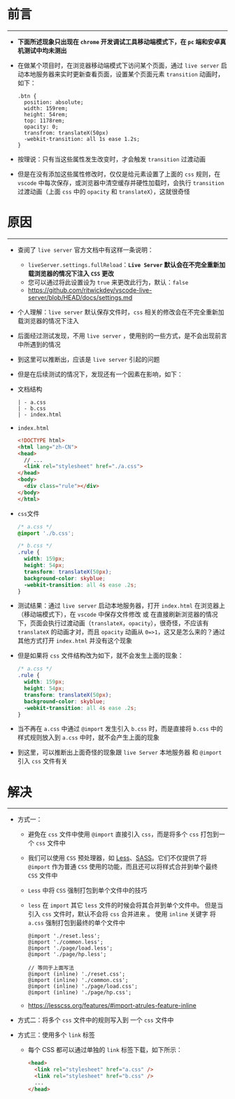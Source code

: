 # 前言

---

- **下面所述现象只出现在 `chrome` 开发调试工具移动端模式下，在 `pc` 端和安卓真机测试中均未测出**

- 在做某个项目时，在浏览器移动端模式下访问某个页面，通过 `live server` 启动本地服务器来实时更新查看页面，设置某个页面元素 `transition` 动画时，如下：

  ```less
  .btn {
    position: absolute;
    width: 159rem;
    height: 54rem;
    top: 1178rem;
    opacity: 0;
    transfrom: translateX(50px)
    -webkit-transition: all 1s ease 1.2s;
  }
  ```

- 按理说：只有当这些属性发生改变时，才会触发 `transition` 过渡动画

- 但是在没有添加这些属性修改时，仅仅是给元素设置了上面的 `css` 规则，在 `vscode` 中每次保存，或浏览器中清空缓存并硬性加载时，会执行 `transition` 过渡动画（上面 `css` 中的 `opacity` 和 `translateX`），这就很奇怪





# 原因

---

- 查阅了 `live server` 官方文档中有这样一条说明：

  - `liveServer.settings.fullReload`：**`Live Server` 默认会在不完全重新加载浏览器的情况下注入 `CSS` 更改**
  - 您可以通过将此设置设为 `true` 来更改此行为，默认：`false`
  - https://github.com/ritwickdey/vscode-live-server/blob/HEAD/docs/settings.md

- 个人理解：`live server` 默认保存文件时，`css` 相关的修改会在不完全重新加载浏览器的情况下注入

- 后面经过测试发现，不用 `live server` ，使用别的一些方式，是不会出现前言中所遇到的情况

- 到这里可以推断出，应该是 `live server` 引起的问题

- 但是在后续测试的情况下，发现还有一个因素在影响，如下：

- 文档结构

  ```
  | - a.css
  | - b.css
  | - index.html
  ```

- `index.html`

  ```html
  <!DOCTYPE html>
  <html lang="zh-CN">
  <head>
    // ...
    <link rel="stylesheet" href="./a.css">
  </head>
  <body>  
    <div class="rule"></div>
  </body>
  </html>
  ```

- `css`文件

  ```css
  /* a.css */
  @import './b.css';
  
  /* b.css */
  .rule {
    width: 159px;
    height: 54px;
    transform: translateX(50px);
    background-color: skyblue;
    -webkit-transition: all 4s ease .2s;
  }
  ```

- 测试结果：通过 `live server` 启动本地服务器，打开 `index.html` 在浏览器上（移动端模式下），在 `vscode` 中保存文件修改 或 在直接刷新浏览器的情况下，页面会执行过渡动画（`translateX`，`opacity`），很奇怪，不应该有 `translateX` 的动画才对，而且 `opacity` 动画从 `0=>1`，这又是怎么来的？通过其他方式打开 `index.html` 并没有这个现象

- 但是如果将 `css` 文件结构改为如下，就不会发生上面的现象：

  ```css
  /* a.css */
  .rule {
    width: 159px;
    height: 54px;
    transform: translateX(50px);
    background-color: skyblue;
    -webkit-transition: all 4s ease .2s;
  }
  ```

- 当不再在 `a.css` 中通过 `@import` 发生引入 `b.css` 时，而是直接将 `b.css` 中的样式规则放入到 `a.css` 中时，就不会产生上面的现象

- 到这里，可以推断出上面奇怪的现象跟 `live Server` 本地服务器 和 `@import` 引入 `css` 文件有关





# 解决

---

- 方式一：

  - 避免在 `css` 文件中使用 `@import` 直接引入 `css`，而是将多个 `css` 打包到一个 `css` 文件中

  - 我们可以使用 `CSS` 预处理器，如 [Less](https://link.juejin.cn/?target=http%3A%2F%2Flesscss.org%2F)、[SASS](https://link.juejin.cn/?target=https%3A%2F%2Fsass-lang.com%2F)。它们不仅提供了将 `@import` 作为普通 `CSS` 使用的功能，而且还可以将样式合并到单个最终 `CSS` 文件中

  - `Less` 中将 `CSS` 强制打包到单个文件中的技巧

  - `less` 在 `import` 其它 `less` 文件的时候会将其合并到单个文件中。 但是当引入 `css` 文件时，默认不会将 `css` 合并进来 。 使用 `inline` 关键字 将 `a.css` 强制打包到最终的单个文件中

    ```less
    @import './reset.less';
    @import './common.less';
    @import './page/load.less';
    @import './page/hp.less';
    
    // 等同于上面写法
    @import (inline) './reset.css';
    @import (inline) './common.css';
    @import (inline) './page/load.css';
    @import (inline) './page/hp.css';
    ```

  - https://lesscss.org/features/#import-atrules-feature-inline

- 方式二：将多个 `css` 文件中的规则写入到 一个 `css` 文件中

- 方式三：使用多个 `link` 标签

  - 每个 CSS 都可以通过单独的 `link` 标签下载，如下所示：

    ```html
    <head>
      <link rel="stylesheet" href="a.css" />
      <link rel="stylesheet" href="b.css" />
      ...
    </head>
    ```

    